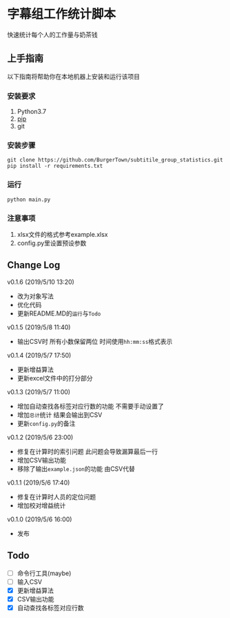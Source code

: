# 字幕组工作统计脚本

快速统计每个人的工作量与奶茶钱

## 上手指南

以下指南将帮助你在本地机器上安装和运行该项目

### 安装要求

1. Python3.7
2. [pip](https://pypi.org/project/pip/)
3. git

### 安装步骤

```shell
git clone https://github.com/BurgerTown/subtitile_group_statistics.git
pip install -r requirements.txt
```

### 运行

```shell
python main.py
```

### 注意事项

1. xlsx文件的格式参考example.xlsx
2. config.py里设置预设参数

## Change Log

v0.1.6 (2019/5/10 13:20)

- 改为对象写法
- 优化代码
- 更新README.MD的`运行`与`Todo`

v0.1.5 (2019/5/8 11:40)

- 输出CSV时 所有小数保留两位 时间使用`hh:mm:ss`格式表示

v0.1.4 (2019/5/7 17:50)

- 更新增益算法
- 更新excel文件中的打分部分

v0.1.3 (2019/5/7 11:00)

- 增加自动查找各标签对应行数的功能 不需要手动设置了
- 增加`总计`统计 结果会输出到CSV
- 更新`config.py`的备注

v0.1.2 (2019/5/6 23:00)

- 修复在计算时的索引问题 此问题会导致漏算最后一行
- 增加CSV输出功能
- 移除了输出`example.json`的功能 由CSV代替

v0.1.1 (2019/5/6 17:40)

- 修复在计算时人员的定位问题
- 增加校对增益统计

v0.1.0 (2019/5/6 16:00)

- 发布

## Todo

- [ ] 命令行工具(maybe)
- [ ] 输入CSV
- [x] 更新增益算法
- [x] CSV输出功能
- [x] 自动查找各标签对应行数
